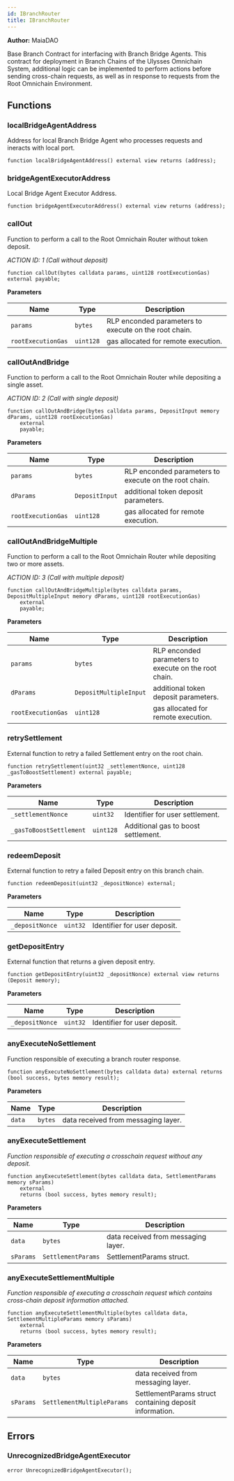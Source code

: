 ```yaml
---
id: IBranchRouter
title: IBranchRouter
---
```


**Author:**
MaiaDAO

Base Branch Contract for interfacing with Branch Bridge Agents.
This contract for deployment in Branch Chains of the Ulysses Omnichain System,
additional logic can be implemented to perform actions before sending cross-chain
requests, as well as in response to requests from the Root Omnichain Environment.


## Functions
### localBridgeAgentAddress

Address for local Branch Bridge Agent who processes requests and ineracts with local port.


```solidity
function localBridgeAgentAddress() external view returns (address);
```

### bridgeAgentExecutorAddress

Local Bridge Agent Executor Address.


```solidity
function bridgeAgentExecutorAddress() external view returns (address);
```

### callOut

Function to perform a call to the Root Omnichain Router without token deposit.

*ACTION ID: 1 (Call without deposit)*


```solidity
function callOut(bytes calldata params, uint128 rootExecutionGas) external payable;
```
**Parameters**

|Name|Type|Description|
|----|----|-----------|
|`params`|`bytes`|RLP enconded parameters to execute on the root chain.|
|`rootExecutionGas`|`uint128`|gas allocated for remote execution.|


### callOutAndBridge

Function to perform a call to the Root Omnichain Router while depositing a single asset.

*ACTION ID: 2 (Call with single deposit)*


```solidity
function callOutAndBridge(bytes calldata params, DepositInput memory dParams, uint128 rootExecutionGas)
    external
    payable;
```
**Parameters**

|Name|Type|Description|
|----|----|-----------|
|`params`|`bytes`|RLP enconded parameters to execute on the root chain.|
|`dParams`|`DepositInput`|additional token deposit parameters.|
|`rootExecutionGas`|`uint128`|gas allocated for remote execution.|


### callOutAndBridgeMultiple

Function to perform a call to the Root Omnichain Router while depositing two or more assets.

*ACTION ID: 3 (Call with multiple deposit)*


```solidity
function callOutAndBridgeMultiple(bytes calldata params, DepositMultipleInput memory dParams, uint128 rootExecutionGas)
    external
    payable;
```
**Parameters**

|Name|Type|Description|
|----|----|-----------|
|`params`|`bytes`|RLP enconded parameters to execute on the root chain.|
|`dParams`|`DepositMultipleInput`|additional token deposit parameters.|
|`rootExecutionGas`|`uint128`|gas allocated for remote execution.|


### retrySettlement

External function to retry a failed Settlement entry on the root chain.


```solidity
function retrySettlement(uint32 _settlementNonce, uint128 _gasToBoostSettlement) external payable;
```
**Parameters**

|Name|Type|Description|
|----|----|-----------|
|`_settlementNonce`|`uint32`|Identifier for user settlement.|
|`_gasToBoostSettlement`|`uint128`|Additional gas to boost settlement.|


### redeemDeposit

External function to retry a failed Deposit entry on this branch chain.


```solidity
function redeemDeposit(uint32 _depositNonce) external;
```
**Parameters**

|Name|Type|Description|
|----|----|-----------|
|`_depositNonce`|`uint32`|Identifier for user deposit.|


### getDepositEntry

External function that returns a given deposit entry.


```solidity
function getDepositEntry(uint32 _depositNonce) external view returns (Deposit memory);
```
**Parameters**

|Name|Type|Description|
|----|----|-----------|
|`_depositNonce`|`uint32`|Identifier for user deposit.|


### anyExecuteNoSettlement

Function responsible of executing a branch router response.


```solidity
function anyExecuteNoSettlement(bytes calldata data) external returns (bool success, bytes memory result);
```
**Parameters**

|Name|Type|Description|
|----|----|-----------|
|`data`|`bytes`|data received from messaging layer.|


### anyExecuteSettlement

*Function responsible of executing a crosschain request without any deposit.*


```solidity
function anyExecuteSettlement(bytes calldata data, SettlementParams memory sParams)
    external
    returns (bool success, bytes memory result);
```
**Parameters**

|Name|Type|Description|
|----|----|-----------|
|`data`|`bytes`|data received from messaging layer.|
|`sParams`|`SettlementParams`|SettlementParams struct.|


### anyExecuteSettlementMultiple

*Function responsible of executing a crosschain request which contains cross-chain deposit information attached.*


```solidity
function anyExecuteSettlementMultiple(bytes calldata data, SettlementMultipleParams memory sParams)
    external
    returns (bool success, bytes memory result);
```
**Parameters**

|Name|Type|Description|
|----|----|-----------|
|`data`|`bytes`|data received from messaging layer.|
|`sParams`|`SettlementMultipleParams`|SettlementParams struct containing deposit information.|


## Errors
### UnrecognizedBridgeAgentExecutor

```solidity
error UnrecognizedBridgeAgentExecutor();
```

